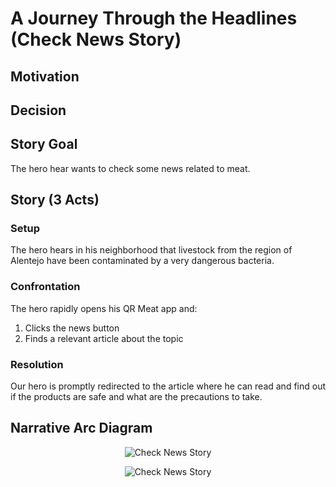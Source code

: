 # A Journey Through the Headlines (Check News Story)

## Motivation

## Decision

## Story Goal

The hero hear wants to check some news related to meat.

## Story (3 Acts)

### Setup

The hero hears in his neighborhood that livestock from the region of Alentejo have been contaminated by a very dangerous bacteria.

### Confrontation

The hero rapidly opens his QR Meat app and:

1. Clicks the news button
2. Finds a relevant article about the topic

### Resolution

Our hero is promptly redirected to the article where he can read and find out if the products are safe and what are the precautions to take.

## Narrative Arc Diagram

<p align="center">
  <img src="./assets/light-check-news.png#gh-light-mode-only" alt="Check News Story">
</p>

<p align="center">
  <img src="./assets/dark-check-news.png#gh-dark-mode-only" alt="Check News Story">
</p>
